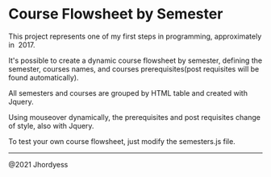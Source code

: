 # Course Flowsheet by Semester

This project represents one of my first steps in programming, approximately in  2017.

It's possible to create a dynamic course flowsheet by semester, defining the semester, courses names, and courses prerequisites(post requisites will be found automatically).

All semesters and courses are grouped by HTML table and created with Jquery.

Using mouseover dynamically, the prerequisites and post requisites change of style, also with Jquery.

To test your own course flowsheet, just modify the semesters.js file.

---

@2021 Jhordyess
